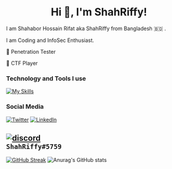 <h1 align="center">Hi 👋, I'm ShahRiffy!</h1>

I am Shahabor Hossain Rifat aka ShahRiffy from Bangladesh :bangladesh: .

I am Coding and InfoSec Enthusiast.



:closed_lock_with_key:  Penetration Tester


:lady_beetle: CTF Player



### Technology and Tools I use


[![My Skills](https://skillicons.dev/icons?i=cpp,bash,java,py,androidstudio,docker,git,github,md,idea,vscode,visualstudio,atom,arduino,wordpress,linux)](https://skillicons.dev)


### Social Media
[![Twitter](https://skillicons.dev/icons?i=twitter)](https://twitter.com/ShahRiffy)
[![LinkedIn](https://skillicons.dev/icons?i=linkedin)](www.linkedin.com/in/ShahRiffy)

[![discord](https://skillicons.dev/icons?i=discord)]()
<br/>
```ShahRiffy#5759```
---

[![GitHub Streak](https://github-readme-streak-stats.herokuapp.com/?user=ShahRiffy&theme=merko)]([https://git.io/streak-stats](https://twitter.com/ShahRiffy))
![Anurag's GitHub stats](https://github-readme-stats.vercel.app/api?username=ShahRiffy&show_icons=true&theme=dracula)

